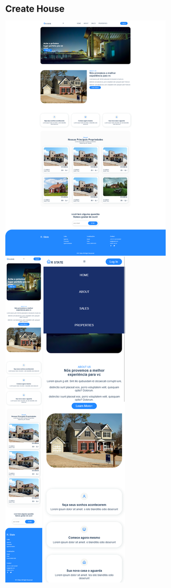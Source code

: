<h1 text-align="center"> Create House </h1>
<img src="./DesignResponsiveWebHouse.png" title="template create house" />

<div "style = display: flex;   align-items: center; flex-direction: column;" >
<img src="./responsive01.png" title="template create house responsive 02" />
<img src="./responsive02.png" title="template create house responsive 01" />
</div>


